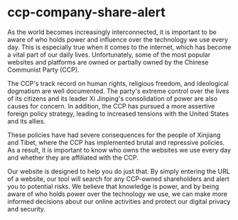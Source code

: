 # ccp-company-share-alert
As the world becomes increasingly interconnected, it is important to be aware of who holds power and influence over the technology we use every day. This is especially true when it comes to the internet, which has become a vital part of our daily lives. Unfortunately, some of the most popular websites and platforms are owned or partially owned by the Chinese Communist Party (CCP).

The CCP's track record on human rights, religious freedom, and ideological dogmatism are well documented. The party's extreme control over the lives of its citizens and its leader Xi Jinping's consolidation of power are also causes for concern. In addition, the CCP has pursued a more assertive foreign policy strategy, leading to increased tensions with the United States and its allies.

These policies have had severe consequences for the people of Xinjiang and Tibet, where the CCP has implemented brutal and repressive policies. As a result, it is important to know who owns the websites we use every day and whether they are affiliated with the CCP.

Our website is designed to help you do just that. By simply entering the URL of a website, our tool will search for any CCP-owned shareholders and alert you to potential risks. We believe that knowledge is power, and by being aware of who holds power over the technology we use, we can make more informed decisions about our online activities and protect our digital privacy and security.
